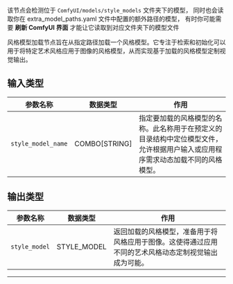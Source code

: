 该节点会检测位于 `ComfyUI/models/style_models` 文件夹下的模型，
同时也会读取你在 extra_model_paths.yaml 文件中配置的额外路径的模型，
有时你可能需要 **刷新 ComfyUI 界面** 才能让它读取到对应文件夹下的模型文件

风格模型加载节点旨在从指定路径加载一个风格模型。它专注于检索和初始化可以用于将特定艺术风格应用于图像的风格模型，从而实现基于加载的风格模型定制视觉输出。

## 输入类型

| 参数名称 | 数据类型 | 作用 |
| --- | --- | --- |
| `style_model_name` | COMBO[STRING] | 指定要加载的风格模型的名称。此名称用于在预定义的目录结构中定位模型文件，允许根据用户输入或应用程序需求动态加载不同的风格模型。 |

## 输出类型

| 参数名称 | 数据类型 | 作用 |
| --- | --- | --- |
| `style_model` | STYLE_MODEL | 返回加载的风格模型，准备用于将风格应用于图像。这使得通过应用不同的艺术风格动态定制视觉输出成为可能。 |

---
